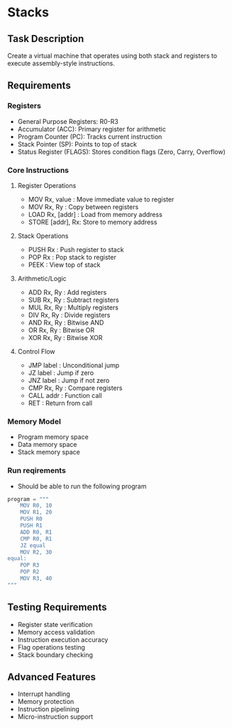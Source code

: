 # Stacks

## Task Description
Create a virtual machine that operates using both stack and registers to execute assembly-style instructions.

## Requirements

### Registers
- General Purpose Registers: R0-R3
- Accumulator (ACC): Primary register for arithmetic
- Program Counter (PC): Tracks current instruction
- Stack Pointer (SP): Points to top of stack
- Status Register (FLAGS): Stores condition flags (Zero, Carry, Overflow)

### Core Instructions
1. Register Operations
   - MOV Rx, value    : Move immediate value to register
   - MOV Rx, Ry      : Copy between registers
   - LOAD Rx, [addr] : Load from memory address
   - STORE [addr], Rx: Store to memory address

2. Stack Operations
   - PUSH Rx    : Push register to stack
   - POP Rx     : Pop stack to register
   - PEEK       : View top of stack

3. Arithmetic/Logic
   - ADD Rx, Ry : Add registers
   - SUB Rx, Ry : Subtract registers
   - MUL Rx, Ry : Multiply registers
   - DIV Rx, Ry : Divide registers
   - AND Rx, Ry : Bitwise AND
   - OR Rx, Ry  : Bitwise OR
   - XOR Rx, Ry : Bitwise XOR

4. Control Flow
   - JMP label  : Unconditional jump
   - JZ  label  : Jump if zero
   - JNZ label  : Jump if not zero
   - CMP Rx, Ry : Compare registers
   - CALL addr  : Function call
   - RET        : Return from call

### Memory Model
- Program memory space
- Data memory space
- Stack memory space

### Run reqirements
- Should be able to run the following program

```python
program = """
    MOV R0, 10
    MOV R1, 20
    PUSH R0
    PUSH R1
    ADD R0, R1
    CMP R0, R1
    JZ equal 
    MOV R2, 30 
equal:
    POP R3 
    POP R2
    MOV R3, 40
"""
```

## Testing Requirements
- Register state verification
- Memory access validation
- Instruction execution accuracy
- Flag operations testing
- Stack boundary checking

## Advanced Features
- Interrupt handling
- Memory protection
- Instruction pipelining
- Micro-instruction support
